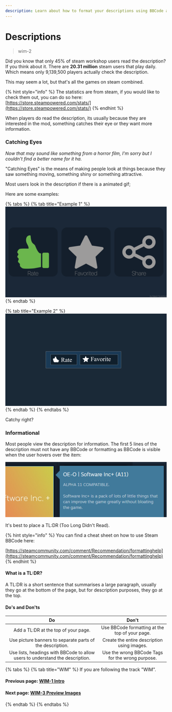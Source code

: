 ```yaml
---
description: Learn about how to format your descriptions using BBCode and other methods.
---
```


# Descriptions

> wim-2

Did you know that only 45% of steam workshop users read the description? If you think about it. There are **20.31 million** steam users that play daily. Which means only 9,139,500 players actually check the description.

This may seem a lot, but that's all the games on steam combined.

{% hint style="info" %}
The statistics are from steam, if you would like to check them out, you can do so here: [https://store.steampowered.com/stats/](https://store.steampowered.com/stats/)
{% endhint %}

When players do read the description, its usually because they are interested in the mod, something catches their eye or they want more information.

### Catching Eyes

_Now that may sound like something from a horror film, I'm sorry but I couldn't find a better name for it ha._

"Catching Eyes" is the means of making people look at things because they saw something moving, something shiny or something attractive.

Most users look in the description if there is a animated gif;

Here are some examples:

{% tabs %}
{% tab title="Example 1" %}
![](../.gitbook/assets/836328862_preview_836188351_preview_299432961_preview_like.gif)
{% endtab %}

{% tab title="Example 2" %}
![](../.gitbook/assets/1513929659_test.gif)
{% endtab %}
{% endtabs %}

Catchy right?

### Informational

Most people view the description for information. The first 5 lines of the description must not have any BBCode or formatting as BBCode is visible when the user hovers over the item: 

![Example of description showing when hovering over a workshop item.](../.gitbook/assets/image%20%282%29.png)

It's best to place a TL:DR \(Too Long Didn't Read\).

{% hint style="info" %}
You can find a cheat sheet on how to use Steam BBCode here: 

[https://steamcommunity.com/comment/Recommendation/formattinghelp](https://steamcommunity.com/comment/Recommendation/formattinghelp)
{% endhint %}

#### What is a TL:DR?

A TL:DR is a short sentence that summarises a large paragraph, usually they go at the bottom of the page, but for description purposes, they go at the top.

#### Do's and Don'ts

| **Do** | Don't |
| :---: | :---: |
| Add a TL:DR at the top of your page. | Use BBCode formatting at the top of your page. |
| Use picture banners to separate parts of the description. | Create the entire description using images. |
| Use lists, headings with BBCode to allow users to understand the description. | Use the wrong BBCode Tags for the wrong purpose. |

{% tabs %}
{% tab title="WIM" %}
If you are following the track "WIM".

#### Previous page: [WIM-1 Intro](wim-1.md)

#### Next page: [WIM-3 Preview Images](wim-3.md)
{% endtab %}
{% endtabs %}



